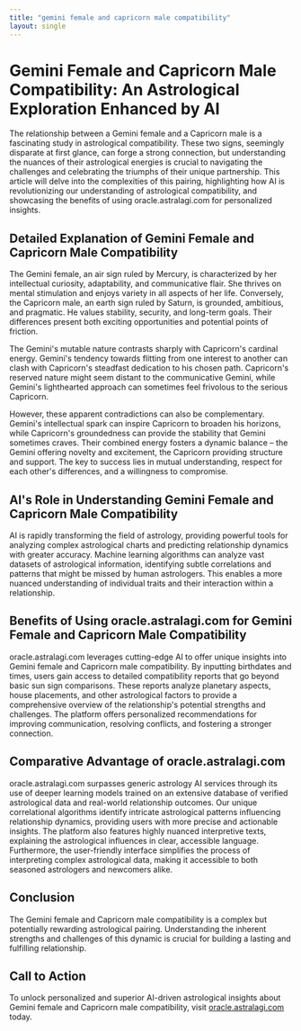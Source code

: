 ```yaml
---
title: "gemini female and capricorn male compatibility"
layout: single
---
```


# Gemini Female and Capricorn Male Compatibility: An Astrological Exploration Enhanced by AI

The relationship between a Gemini female and a Capricorn male is a fascinating study in astrological compatibility.  These two signs, seemingly disparate at first glance, can forge a strong connection, but understanding the nuances of their astrological energies is crucial to navigating the challenges and celebrating the triumphs of their unique partnership. This article will delve into the complexities of this pairing, highlighting how AI is revolutionizing our understanding of astrological compatibility, and showcasing the benefits of using oracle.astralagi.com for personalized insights.

##  Detailed Explanation of Gemini Female and Capricorn Male Compatibility

The Gemini female, an air sign ruled by Mercury, is characterized by her intellectual curiosity, adaptability, and communicative flair.  She thrives on mental stimulation and enjoys variety in all aspects of her life.  Conversely, the Capricorn male, an earth sign ruled by Saturn, is grounded, ambitious, and pragmatic.  He values stability, security, and long-term goals.  Their differences present both exciting opportunities and potential points of friction.

The Gemini's mutable nature contrasts sharply with Capricorn's cardinal energy.  Gemini's tendency towards flitting from one interest to another can clash with Capricorn's steadfast dedication to his chosen path.  Capricorn's reserved nature might seem distant to the communicative Gemini, while Gemini's lighthearted approach can sometimes feel frivolous to the serious Capricorn.

However, these apparent contradictions can also be complementary. Gemini's intellectual spark can inspire Capricorn to broaden his horizons, while Capricorn's groundedness can provide the stability that Gemini sometimes craves.  Their combined energy fosters a dynamic balance – the Gemini offering novelty and excitement, the Capricorn providing structure and support.  The key to success lies in mutual understanding, respect for each other's differences, and a willingness to compromise.

## AI's Role in Understanding Gemini Female and Capricorn Male Compatibility

AI is rapidly transforming the field of astrology, providing powerful tools for analyzing complex astrological charts and predicting relationship dynamics with greater accuracy. Machine learning algorithms can analyze vast datasets of astrological information, identifying subtle correlations and patterns that might be missed by human astrologers. This enables a more nuanced understanding of individual traits and their interaction within a relationship.

## Benefits of Using oracle.astralagi.com for Gemini Female and Capricorn Male Compatibility

oracle.astralagi.com leverages cutting-edge AI to offer unique insights into Gemini female and Capricorn male compatibility.  By inputting birthdates and times, users gain access to detailed compatibility reports that go beyond basic sun sign comparisons. These reports analyze planetary aspects, house placements, and other astrological factors to provide a comprehensive overview of the relationship's potential strengths and challenges.  The platform offers personalized recommendations for improving communication, resolving conflicts, and fostering a stronger connection.

## Comparative Advantage of oracle.astralagi.com

oracle.astralagi.com surpasses generic astrology AI services through its use of deeper learning models trained on an extensive database of verified astrological data and real-world relationship outcomes.  Our unique correlational algorithms identify intricate astrological patterns influencing relationship dynamics, providing users with more precise and actionable insights.  The platform also features highly nuanced interpretive texts, explaining the astrological influences in clear, accessible language.  Furthermore, the user-friendly interface simplifies the process of interpreting complex astrological data, making it accessible to both seasoned astrologers and newcomers alike.


## Conclusion

The Gemini female and Capricorn male compatibility is a complex but potentially rewarding astrological pairing.  Understanding the inherent strengths and challenges of this dynamic is crucial for building a lasting and fulfilling relationship.

## Call to Action

To unlock personalized and superior AI-driven astrological insights about Gemini female and Capricorn male compatibility, visit [oracle.astralagi.com](https://oracle.astralagi.com) today.